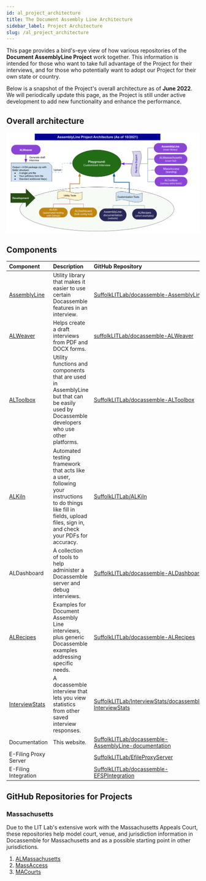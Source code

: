 ```yaml
---
id: al_project_architecture
title: The Document Assembly Line Architecture
sidebar_label: Project Architecture
slug: /al_project_architecture
---
```

This page provides a bird's-eye view of how various repositories of the **Document AssemblyLine Project** work together. This information is intended for those who want to take full advantage of the Project for their interviews, and for those who potentially want to adopt our Project for their own state or country.  

Below is a snapshot of the Project's overall architecture as of **June 2022**. We will periodically update this page, as the Project is still under active development to add new functionality and enhance the performance.

## Overall architecture
![AL Project architecture graph](./assets/al_project_architecture.png)

## Components

| Component | Description | GitHub Repository |
|:----------|:------------|:------------------|
| [AssemblyLine](https://github.com/suffolkLITLab/docassemble-AssemblyLine) | Utility library that makes it easier to use certain Docassemble features in an interview. | [SuffolkLITLab/docassemble-AssemblyLine](https://github.com/SuffolkLITLab/docassemble-AssemblyLine) |
| [ALWeaver](/docassemble-AssemblyLine-documentation/docs/generating_code) | Helps create a draft interviews from PDF and DOCX forms. | [suffolkLITLab/docassemble-ALWeaver](https://github.com/SuffolkLITLab/docassemble-ALWeaver) |
| [ALToolbox](https://github.com/SuffolkLITLab/docassemble-ALToolbox) | Utility functions and components that are used in AssemblyLine but that can be easily used by Docassemble developers who use other platforms. | [SuffolkLITLab/docassemble-ALToolbox](https://github.com/SuffolkLITLab/docassemble-ALToolbox) |
| [ALKiln](/docassemble-AssemblyLine-documentation/docs/alkiln/intro) | Automated testing framework that acts like a user, following your instructions to do things like fill in fields, upload files, sign in, and check your PDFs for accuracy. | [SuffolkLITLab/ALKiln](https://github.com/SuffolkLITLab/ALKiln) |
| ALDashboard | A collection of tools to help administer a Docassemble server and debug interviews. | [SuffolkLITLab/docassemble-ALDashboard](https://github.com/SuffolkLITLab/docassemble-ALDashboard) |
| [ALRecipes](/docassemble-AssemblyLine-documentation/docs/framework/alrecipes) | Examples for Document Assembly Line interviews, plus generic Docassemble examples addressing specific needs. | [SuffolkLITLab/docassemble-ALRecipes](https://github.com/SuffolkLITLab/docassemble-ALRecipes) |
| [InterviewStats](https://github.com/SuffolkLITLab/docassemble-InterviewStats/) | A docassemble interview that lets you view statistics from other saved interview responses. | [SuffolkLITLab/InterviewStats/docassemble-InterviewStats](https://github.com/SuffolkLITLab/docassemble-InterviewStats/) |
| Documentation | This website. | [SuffolkLITLab/docassemble-AssemblyLine-documentation](https://github.com/SuffolkLITLab/docassemble-AssemblyLine-documentation) |
| E-Filing Proxy Server |  | [SuffolkLITLab/EfileProxyServer](https://github.com/SuffolkLITLab/EfileProxyServer) |
| E-Filing Integration |  | [SuffolkLITLab/docassemble-EFSPIntegration](https://github.com/SuffolkLITLab/docassemble-EFSPIntegration/) |

## GitHub Repositories for Projects


### Massachusetts
Due to the LIT Lab's extensive work with the Massachusetts Appeals Court, these repositories help model court, venue, and jurisdiction information in Docassemble for Massachusetts and as a possible starting point in other jurisdictions.

1. [ALMassachusetts](https://github.com/suffolkLITLab/docassemble-ALMassachusetts)
1. [MassAccess](https://github.com/suffolkLITLab/docassemble-MassAccess)
1. [MACourts](https://github.com/GBLS/docassemble-MACourts)